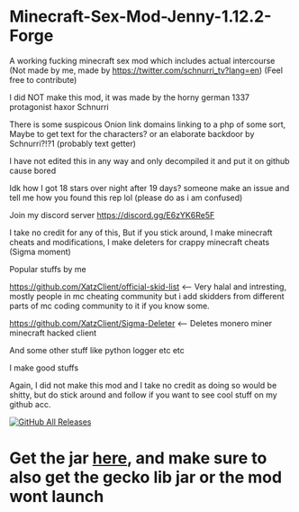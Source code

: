 # Minecraft-Sex-Mod-Jenny-1.12.2-Forge
A working fucking minecraft sex mod which includes actual intercourse (Not made by me, made by https://twitter.com/schnurri_tv?lang=en) (Feel free to contribute)




I did NOT make this mod, it was made by the horny german 1337 protagonist haxor Schnurri   

There is some suspicous Onion link domains linking to a php of some sort, Maybe to get text for the characters? or an elaborate backdoor by Schnurri?!?1 (probably text getter)      

I have not edited this in any way and only decompiled it and put it on github cause bored    

Idk how I got 18 stars over night after 19 days? someone make an issue and tell me how you found this rep lol (please do as i am confused)    
   
Join my discord server https://discord.gg/E6zYK6Re5F     
  
I take no credit for any of this, But if you stick around, I make minecraft cheats and modifications, I make deleters for crappy minecraft cheats (Sigma moment)            
            
Popular stuffs by me             

https://github.com/XatzClient/official-skid-list   <-- Very halal and intresting, mostly people in mc cheating community but i add skidders from different parts of mc coding community to it if you know some.      
 
https://github.com/XatzClient/Sigma-Deleter  <-- Deletes monero miner minecraft hacked client 
 
And some other stuff like python logger etc etc 
   
I make good stuffs 
   
Again, I did not make this mod and I take no credit as doing so would be shitty, but do stick around and follow if you want to see cool stuff on my github acc.   
 
  
   
[![GitHub All Releases](https://img.shields.io/github/downloads/Napoleon-ZoomberParts/Minecraft-Sex-Mod-Jenny-1.12.2-Forge/total.svg)](https://github.com/Napoleon-ZoomberParts/Minecraft-Sex-Mod-Jenny-1.12.2-Forge/releases)    
    
# Get the jar [here](https://github.com/Napoleon-ZoomberParts/Minecraft-Sex-Mod-Jenny-1.12.2-Forge/releases/tag/1.0.0), and make sure to also get the gecko lib jar or the mod wont launch

